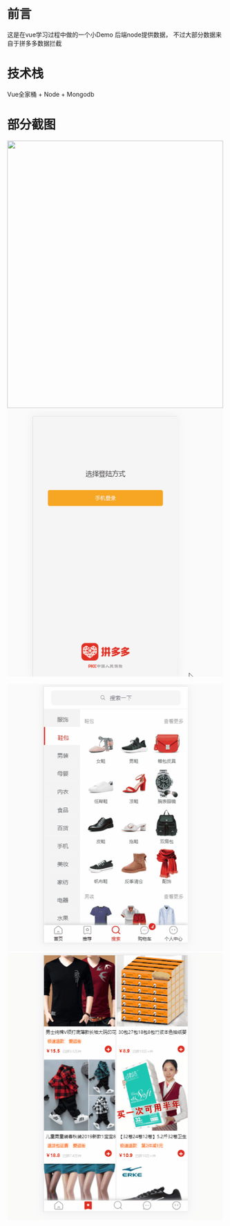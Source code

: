 
# 前言
这是在vue学习过程中做的一个小Demo 后端node提供数据， 不过大部分数据来自于拼多多数据拦截

# 技术栈

Vue全家桶 + Node + Mongodb

# 部分截图

<img src="https://github.com/HanRenHui/vue-pdd/blob/master/%E6%8B%BC%E5%A4%9A%E5%A4%9A/pdd/static/1.gif" width="500" height="619"/> <img src="https://github.com/HanRenHui/vue-pdd/blob/master/%E6%8B%BC%E5%A4%9A%E5%A4%9A/pdd/static/3.gif" width="500" height="619"/>


<img src="https://github.com/HanRenHui/vue-pdd/blob/master/%E6%8B%BC%E5%A4%9A%E5%A4%9A/pdd/static/4.gif" width="500" height="619"/> <img src="https://github.com/HanRenHui/vue-pdd/blob/master/%E6%8B%BC%E5%A4%9A%E5%A4%9A/pdd/static/5.gif" width="500" height="619"/>
